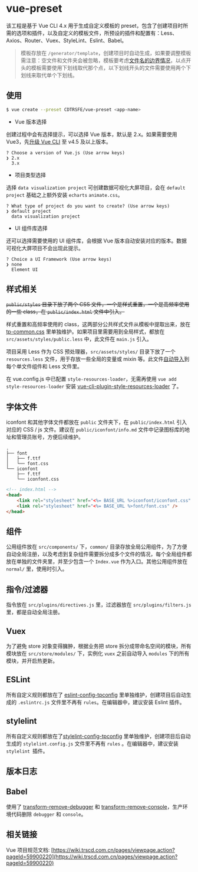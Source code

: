 # vue-preset

该工程是基于 Vue CLI 4.x 用于生成自定义模板的 preset，包含了创建项目时所需的选项和插件，以及自定义的模板文件，所预设的插件和配置有：Less、Axios、Router、Vuex、StyleLint、Eslint、Babel。

> 模板存放在 `/generator/template`，创建项目时自动生成，如果要调整模板需注意：空文件和文件夹会被忽略，模板要考虑[文件名的边界情况](https://cli.vuejs.org/zh/dev-guide/plugin-dev.html#%E6%96%87%E4%BB%B6%E5%90%8D%E7%9A%84%E8%BE%B9%E7%95%8C%E6%83%85%E5%86%B5)，以点开头的模板需要使用下划线取代那个点，以下划线开头的文件需要使用两个下划线来取代单个下划线。

## 使用

```bash
$ vue create --preset CDTRSFE/vue-preset <app-name>
```

+ Vue 版本选择

创建过程中会有选择提示，可以选择 Vue 版本，默认是 2.x。如果需要使用 Vue3，先[升级 Vue CLI](https://cli.vuejs.org/guide/installation.html#upgrading) 至 v4.5 及以上版本。

```shell
? Choose a version of Vue.js (Use arrow keys)
❯ 2.x
  3.x
```

+ 项目类型选择

选择 `data visualization project` 可创建数据可视化大屏项目，会在 `default project` 基础之上额外安装 `echarts` `animate.css`。

```shell
? What type of project do you want to create? (Use arrow keys)
❯ default project
  data visualization project
```

+ UI 组件库选择

还可以选择需要使用的 UI 组件库，会根据 Vue 版本自动安装对应的版本。数据可视化大屏项目不会出现此提示。

```shell
? Choice a UI Framework (Use arrow keys)
❯ none
  Element UI
```

## 样式相关

~~`public/styles` 目录下放了两个 CSS 文件，一个是样式重置，一个是高频率使用的一些 class，在 `public/index.html` 文件中引入。~~

样式重置和高频率使用的 class，这两部分公共样式文件从模板中提取出来，放在 [tp-common.css](https://github.com/CDTRSFE/tp-common.css) 里单独维护。如果项目里需要用到全局样式，都放在 `src/assets/styles/public.less` 中，此文件在 `main.js` 引入。

项目采用 Less 作为 CSS 预处理器，`src/assets/styles/` 目录下放了一个 `resources.less` 文件，用于存放一些全局的变量或 mixin 等。此文件[自动导入](https://cli.vuejs.org/zh/guide/css.html#%E8%87%AA%E5%8A%A8%E5%8C%96%E5%AF%BC%E5%85%A5)到每个单文件组件和 Less 文件里。

在 vue.config.js 中已配置 `style-resources-loader`，无需再使用 `vue add style-resources-loader` 安装 [vue-cli-plugin-style-resources-loader](https://www.npmjs.com/package/vue-cli-plugin-style-resources-loader) 了。

## 字体文件

iconfont 和其他字体文件都放在 `public` 文件夹下，在 `public/index.html` 引入对应的 CSS / js 文件。建议在 `public/iconfont/info.md` 文件中记录图标库的地址和管理员账号，方便后续维护。

```
.
├── font
│   ├── f.ttf
│   └── font.css
└── iconfont
    ├── f.ttf
    └── iconfont.css
```

```html
<!-- index.html -->
<head>
    <link rel="stylesheet" href="<%= BASE_URL %>iconfont/iconfont.css" />
    <link rel="stylesheet" href="<%= BASE_URL %>font/font.css" />
</head>
```

## 组件

公用组件放在 `src/components/` 下，`common/` 目录存放全局公用组件，为了方便自动全局注册，以及考虑到复杂组件需要拆分成多个文件的情况，每个全局组件都放在单独的文件夹里，并至少包含一个 `Index.vue` 作为入口。其他公用组件放在 `normal/` 里，使用时引入。

## 指令/过滤器

指令放在 `src/plugins/directives.js` 里，过滤器放在 `src/plugins/filters.js` 里，都是自动全局注册。

## Vuex

为了避免 store 对象变得臃肿，根据业务把 store 拆分成带命名空间的模块，所有模块放在 `src/store/modules/` 下，实例化 `vuex` 之前自动导入 `modules` 下的所有模块，并开启热更新。

## ESLint

所有自定义规则都放在了 [eslint-config-tpconfig](https://github.com/CDTRSFE/eslint-config-tpconfig) 里单独维护，创建项目后自动生成的 `.eslintrc.js` 文件里不再有 `rules`。在编辑器中，建议安装 Eslint 插件。

## stylelint

所有自定义规则都放在了[stylelint-config-tpconfig](https://github.com/CDTRSFE/stylelint-config-tpconfig) 里单独维护，创建项目后自动生成的 `stylelint.config.js` 文件里不再有 `rules` 。在编辑器中，建议安装 `stylelint `插件。

## 版本日志

## Babel

使用了 [transform-remove-debugger](https://github.com/babel/minify/tree/master/packages/babel-plugin-transform-remove-debugger) 和 [transform-remove-console](https://github.com/babel/minify/tree/master/packages/babel-plugin-transform-remove-console)，生产环境代码删除 `debugger` 和 `console`。

## 相关链接

Vue 项目规范文档: [https://wiki.trscd.com.cn/pages/viewpage.action?pageId=59900220](https://wiki.trscd.com.cn/pages/viewpage.action?pageId=59900220)
